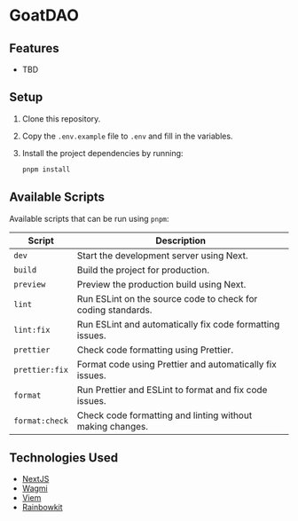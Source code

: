 # GoatDAO

## Features

- TBD

## Setup

1. Clone this repository.
2. Copy the `.env.example` file to `.env` and fill in the variables.
3. Install the project dependencies by running:

   ```bash
   pnpm install
   ```
## Available Scripts

Available scripts that can be run using `pnpm`:

| Script         | Description                                                  |
| -------------- | ------------------------------------------------------------ |
| `dev`          | Start the development server using Next.                     |
| `build`        | Build the project for production.                            |
| `preview`      | Preview the production build using Next.                     |
| `lint`         | Run ESLint on the source code to check for coding standards. |
| `lint:fix`     | Run ESLint and automatically fix code formatting issues.     |
| `prettier`     | Check code formatting using Prettier.                        |
| `prettier:fix` | Format code using Prettier and automatically fix issues.     |
| `format`       | Run Prettier and ESLint to format and fix code issues.       |
| `format:check` | Check code formatting and linting without making changes.    |


## Technologies Used

- [NextJS](https://nextjs.org/)
- [Wagmi](https://wagmi.sh/)
- [Viem](https://viem.sh/)
- [Rainbowkit](https://www.rainbowkit.com/)
